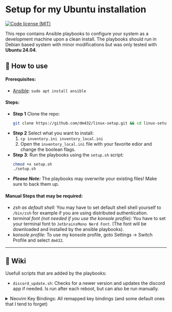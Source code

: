 # Setup for my Ubuntu installation 
[![Code license (MIT)](https://img.shields.io/badge/License-MIT-yellow.svg)](https://github.com/dm432/post-install/blob/master/LICENSE)

This repo contains Ansible playbooks to configure your system as a development machine upon a clean install. The playbooks should run in Debian based system with minor modifications but was only tested with __Ubuntu 24.04__.

## 🔧 How to use
#### Prerequisites:
- [Ansible](https://github.com/ansible/ansible): `sudo apt install ansible`

#### Steps:
- **Step 1** Clone the repo:
  ```bash
  git clone https://github.com/dm432/linux-setup.git && cd linux-setup
  ```
- **Step 2** Select what you want to install: 
    1. `cp inventory.ini inventory_local.ini` 
    2. Open the `inventory_local.ini` file with your favorite edior and change the boolean flags.
- **Step 3**: Run the playbooks using the `setup.sh` script:
  ```bash
  chmod +x setup.sh
  ./setup.sh
  ```
- **_Please Note:_** The playbooks may overwrite your existing files! Make sure to back them up.

#### Manual Steps that may be required:
- _zsh as default shell:_ You may have to set default shell shell yourself to `/bin/zsh` for example if you are using distributed authentication.
- _terminal font (not needed if you use the konsole profile):_ You have to set your terminal font to `JetbrainsMono Nerd Font`. (The font will be downloaded and installed by the ansible playbooks).
- _konsole profile:_ To use my konsole profile, goto Settings -> Switch Profile and select `dm432`.

---

## 📖 Wiki
Usefull scripts that are added by the playbooks:
  - `discord_update.sh`: Checks for a newer version and updates the discord app if needed. Is run after each reboot, but can also be run manually.

<details>
  <summary>Neovim Key Bindings: All remapped key bindings (and some default ones that I tend to forget)</summary>

  | Action                                                    | Key            |
  | --------------------------------------------------------- |--------------  |
  | Exit insert mode                                          | `jk`           |
  | *Clear* Search Highlight                                  | `Space + c`    |
  | *Project View*: Open                                      | `Space + pv`   |
  | *Project View*: Create file                               | `%`            |
  | *Project View*: Create folder                             | `d`            |
  | Find file in project (*Project Find*)                     | `Space + pf`   |
  | Find file in git repository                               | `Ctrl + p`     |
  | Search for word under cursor in project files             | `Space + pws`  |
  | Search for Word under cursor in project files             | `Space + pWs`  |
  | Search text in project files (*Project Search*)           | `Space + ps`   |
  | Search for neovim help tags (*Vim Help*)                  | `Space + vh`   |
  | Autocomplete: Open                                        | `Ctrl + Space` |
  | Autocomplete: Previous                                    | `Ctrl + p`     |
  | Autocomplete: Next                                        | `Ctrl + n`     |
  | Autocomplete: Confirm                                     | `Ctrl + y`     |
  | *Harpoon*: Toggle quick menu                              | `Ctrl + h`     |
  | Harpoon: Add file                                         | `Space + a`    |
  | Harpoon: Jump to file 1                                   | `Ctrl + a`     |
  | Harpoon: Jump to file 2                                   | `Ctrl + s`     |
  | Harpoon: Jump to file 3                                   | `Ctrl + d`     |
  | Harpoon: Jump to file 4                                   | `Ctrl + f`     |
  | Fugitive: *Git* status                                    | `Space + g`    |
  | lsp: *Goto Definition*                                    | `gd`           |
  | lsp: Open hover window                                    | `K`            |
  | lsp: *Rename*                                             | `Space + lrn`  |
  | lsp: *Code action*                                        | `Space + lca`  |
  | lsp: *Open references*                                    | `Space + lor`  |
  | lsp: *Open floating* window                               | `Space + lof`  |
  | List *buffers*                                            | `Space + b`    |
  | *Next* buffer                                             | `Ctrl + n`     |
  | Previous buffer                                           | `Ctrl + m`     |
  | Conform: Trigger formatting                               | `Space + l`    |
  | Open Mason menu                                           | `:Mason`       |

</details>
